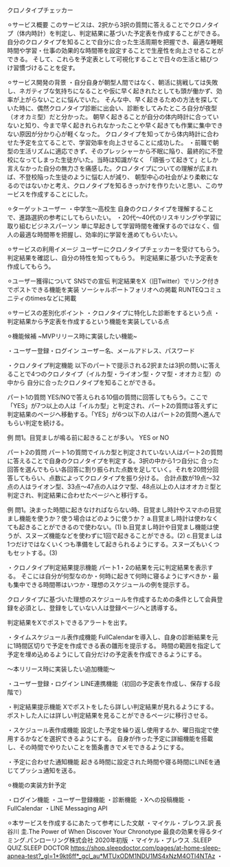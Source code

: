 クロノタイプチェッカー

⚪︎サービス概要
このサービスは、2択から3択の質問に答えることでクロノタイプ（体内時計）を判定し、判定結果に基づいた予定表を作成することができる。
自分のクロノタイプを知ることで自分に合った生活周期を把握でき、最適な睡眠時間や学習・仕事の効果的な時間帯を設定することで生産性を向上させることができる。
そして、これらを予定表として可視化することで日々の生活と結びつけ習慣づけることを促す。

⚪︎サービス開発の背景
・自分自身が朝型人間ではなく、朝活に挑戦しては失敗し、ネガティブな気持ちになることや仮に早く起きれたとしても頭が働かず、効率が上がらないことに悩んでいた。
そんな中、早く起きるための方法を探していた時に、偶然クロノタイプ診断に出会い、診断をしてみたところ自分が夜型（オオカミ型）だと分かった。
朝早く起きることが自分の体内時計に合っていないと知り、今まで早く起きれられなかったことや早く起きても作業に集中できない原因が分かり心が軽くなった。
クロノタイプを知ってから体内時計に合わせた予定を立てることで、学習効率を向上させることに成功した。
・前職で朝型の生活リズムに適応できず、そのプレッシャーから不眠に陥り、最終的に不登校になってしまった生徒がいた。当時は知識がなく
「頑張って起きて」としか言えなかった自分の無力さを痛感した。クロノタイプについての理解が広まれば、不登校陥った生徒のように悩む人が減り、
朝型中心の社会がより柔軟になるのではないかと考え、クロノタイプを知るきっかけを作りたいと思い、このサービスを作成することにした。

⚪︎ターゲットユーザー
・中学生～高校生
自身のクロノタイプを理解することで、進路選択の参考にしてもらいたい。
・20代～40代のリスキリングや学習に取り組むビジネスパーソン
単に早起きして学習時間を確保するのではなく、個人の最適な時間帯を把握し、効率的に学習を進めてもらいたい。

⚪︎サービスの利用イメージ
ユーザーにクロノタイプチェッカーを受けてもらう。
判定結果を確認し、自分の特性を知ってもらう。
判定結果に基づいた予定表を作成してもらう。

⚪︎ユーザー獲得について
SNSでの宣伝
判定結果をX（旧Twitter）でリンク付きでポストできる機能を実装
ソーシャルポートフォリオへの掲載
RUNTEQコミュニティのtimesなどに掲載

⚪︎サービスの差別化ポイント
・クロノタイプに特化した診断をするという点
・判定結果から予定表を作成するという機能を実装している点

⚪︎機能候補
~MVPリリース時に実装したい機能~

・ユーザー登録・ログイン
ユーザー名、メールアドレス、パスワード

・クロノタイプ判定機能
以下のパートで提示される2択または3択の問いに答えることで4つのクロノタイプ（イルカ型・ライオン型・クマ型・オオカミ型）の中から
自分に合ったクロノタイプを知ることができる。

パート1の質問
YES/NOで答えられる10個の質問に回答してもらう。ここで「YES」が7つ以上の人は「イルカ型」と判定され、パート2の質問は答えずに
判定結果のページへ移動する。「YES」が6つ以下の人はパート2の質問へ進んでもらい判定を続ける。

例
    問1。目覚ましが鳴る前に起きることが多い。 YES or NO

パート2の質問
パート1の質問でイルカ型と判定されていない人はパート2の質問に答えることで自身のクロノタイプを判定する。3択の中から1つ自分に
合った回答を選んでもらい各回答に割り振られた点数を足していく。それを20問分回答してもらい、点数によってクロノタイプを振り分ける。
合計点数が19点〜32点の人はライオン型、33点〜47点の人はクマ型、48点以上の人はオオカミ型と判定され、判定結果に合わせたページへと移行する。

例
    問1。決まった時間に起きなければならない時、目覚まし時計やスマホの目覚まし機能を使うか？使う場合はどのように使うか？
        a.目覚まし時計は使わなくても起きることができるので使わない。(1)
        b.目覚まし時計や目覚まし機能は使うが、スヌーズ機能などを使わずに1回で起きることができる。(2)
        c.目覚ましは1つだけではなくいくつも準備をして起きられるようにする。スヌーズもいくつもセットする。(3)

・クロノタイプ判定結果提示機能
パート1・2の結果を元に判定結果を表示する。
そこには自分が何型なのか・何時に起きて何時に寝るようにすべきか・最も集中できる時間帯はいつか・理想のスケジュールの例を提示する。

クロノタイプに基づいた理想のスケジュールを作成するための条件として会員登録を必須とし、登録をしていない人は登録ページへと誘導する。

判定結果をXでポストできるアラートを出す。

・タイムスケジュール表作成機能
FullCalendarを導入し、自身の診断結果を元に1時間区切りで予定を作成できる表の雛形を提示する。
時間の範囲を指定して予定を埋め込めるようにして自分だけの予定表を作成できるようにする。

〜本リリース時に実装したい追加機能〜

・ユーザー登録・ログイン
LINE連携機能（初回の予定表を作成し、保存する段階で）

・判定結果提示機能
Xでポストをしたら詳しい判定結果が見れるようにする。
ポストした人には詳しい判定結果を見ることができるページに移行させる。

・スケジュール表作成機能
設定した予定を繰り返し使用するか、曜日指定で使用するかなどを選択できるようにする。
自身が作った予定に詳細機能を搭載し、その時間でやりたいことを箇条書きでメモできるようにする。

・予定に合わせた通知機能
起きる時間に設定された時間や寝る時間にLINEを通じてプッシュ通知を送る。

⚪︎機能の実装方針予定

・ログイン機能
・ユーザー登録機能
・診断機能
・Xへの投稿機能
・FullCalendar
・LINE Messaging API

⚪︎本サービスを作成するにあたって参考にした文献
・マイケル・ブレウス.訳 長谷川 圭.The Power of When Discover Your Chronotype 最良の効果を得るタイミング.パンローリング株式会社 2020年初版
・マイケル・ブレウス .SLEEP QUIZ.SLEEP DOCTOR https://shop.sleepdoctor.com/pages/at-home-sleep-apnea-test?_gl=1*9kt6ff*_gcl_au*MTUxODM1NDU1MS4xNzM4OTI4NTAz
・